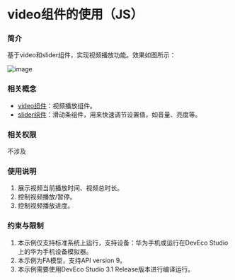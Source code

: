 # video组件的使用（JS）

### 简介

基于video和slider组件，实现视频播放功能。效果如图所示：

![image](screenshots/device/VideoApplication.gif)

### 相关概念

- [video组件](https://developer.harmonyos.com/cn/docs/documentation/doc-references-V3/js-components-media-video-0000001478061773-V3?catalogVersion=V3)：视频播放组件。
- [slider组件](https://developer.harmonyos.com/cn/docs/documentation/doc-references-V3/js-components-basic-slider-0000001427744892-V3?catalogVersion=V3)：滑动条组件，用来快速调节设置值，如音量、亮度等。

### 相关权限

不涉及

### 使用说明

1. 展示视频当前播放时间、视频总时长。
2. 控制视频播放/暂停。
3. 控制视频播放进度。

### 约束与限制

1. 本示例仅支持标准系统上运行，支持设备：华为手机或运行在DevEco Studio上的华为手机设备模拟器。
2. 本示例为FA模型，支持API version 9。
3. 本示例需要使用DevEco Studio 3.1 Release版本进行编译运行。